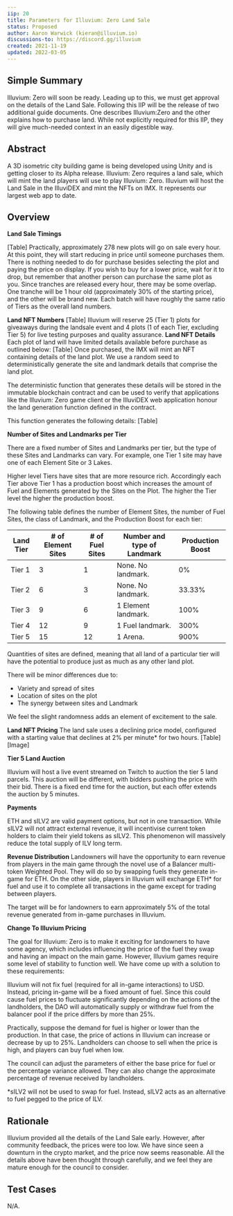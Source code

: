 ```yaml
---
iip: 20
title: Parameters for Illuvium: Zero Land Sale
status: Proposed
author: Aaron Warwick (kieran@illuvium.io)
discussions-to: https://discord.gg/illuvium
created: 2021-11-19
updated: 2022-03-05
---
```


## Simple Summary

Illuvium: Zero will soon be ready. Leading up to this, we must get approval
on the details of the Land Sale. Following this IIP will be the release of two additional guide documents. One describes Illuvium:Zero and the other explains how to purchase land. While not explicitly required for this IIP, they will give much-needed context in an easily digestible way.

## Abstract

A 3D isometric city building game is being developed using Unity and is getting closer to its Alpha release. Illuvium: Zero requires a land sale, which will mint the land players will use to play Illuvium: Zero. Illuvium will host the Land Sale in the IlluviDEX and mint the NFTs on IMX. It represents our largest web app to date.

## Overview

**Land Sale Timings**

[Table]
Practically, approximately 278 new plots will go on sale every hour. At this point, they will start reducing in price until someone purchases them.
There is nothing needed to do for purchase besides selecting the plot and paying the price on display. If you wish to buy for a lower price, wait for
it to drop, but remember that another person can purchase the same plot as you.
Since tranches are released every hour, there may be some overlap. One tranche will be 1 hour old (approximately 30% of the starting price),
and the other will be brand new. Each batch will have roughly the same ratio of Tiers as the overall land numbers.

**Land NFT Numbers**
[Table]
Illuvium will reserve 25 (Tier 1) plots for giveaways during the landsale event and 4 plots (1 of each Tier, excluding Tier 5) for
live testing purposes and quality assurance.
**Land NFT Details**
Each plot of land will have limited details available before purchase as outlined below:
[Table]
Once purchased, the IMX will mint an NFT containing details of the land plot. We use a random seed to deterministically generate the site and landmark details that comprise the land plot.

The deterministic function that generates these details will be stored in the immutable blockchain contract and can be used to verify that applications like the Illuvium: Zero game client or the IlluviDEX web application honour the land generation function defined in the contract.

This function generates the following details:
[Table]

**Number of Sites and Landmarks per Tier**

There are a fixed number of Sites and Landmarks per tier, but the type of these Sites and Landmarks can vary. For example, one Tier 1 site may have one of each Element Site or 3 Lakes.

Higher level Tiers have sites that are more resource rich. Accordingly each Tier above Tier 1 has a production boost which increases the amount of Fuel and Elements generated by the Sites on the Plot. The higher the Tier level the higher the production boost.

The following table defines the number of Element Sites, the number of Fuel Sites, the class of Landmark, and the Production Boost for each tier:

| **Land Tier** | **# of Element Sites** | **# of Fuel Sites** | **Number and type of Landmark** | **Production Boost** |
| ------------- | ---------------------- | ------------------- | ------------------------------- | -------------------- |
| Tier 1        | 3                      | 1                   | None. No landmark.              | 0%                   |
| Tier 2        | 6                      | 3                   | None. No landmark.              | 33.33%               |
| Tier 3        | 9                      | 6                   | 1 Element landmark.             | 100%                 |
| Tier 4        | 12                     | 9                   | 1 Fuel landmark.                | 300%                 |
| Tier 5        | 15                     | 12                  | 1 Arena.                        | 900%                 |

Quantities of sites are defined, meaning that all land of a particular tier will have the potential to produce just as much as any other land plot.

There will be minor differences due to:

- Variety and spread of sites
- Location of sites on the plot
- The synergy between sites and Landmark

We feel the slight randomness adds an element of excitement to the sale.

**Land NFT Pricing**
The land sale uses a declining price model, configured with a starting value that declines at 2% per minute\* for two hours.
[Table]
[Image]

**Tier 5 Land Auction**

Illuvium will host a live event streamed on Twitch to auction the tier 5 land parcels. This auction will be different, with bidders pushing the price
with their bid. There is a fixed end time for the auction, but each offer extends the auction by 5 minutes.

**Payments**

ETH and sILV2 are valid payment options, but not in one transaction. While sILV2 will not attract external revenue, it will incentivise current token
holders to claim their yield tokens as sILV2. This phenomenon will massively reduce the total supply of ILV long term.

**Revenue Distribution**
Landowners will have the opportunity to earn revenue from players in the main game through the novel use of a Balancer multi-token Weighted Pool. They will do so by swapping fuels they generate in-game for ETH. On the other side, players in Illuvium will exchange ETH\* for fuel and use it to complete all transactions in the game except for trading between players.

The target will be for landowners to earn approximately 5% of the total revenue generated from in-game purchases in Illuvium.

**Change To Illuvium Pricing**

The goal for Illuvium: Zero is to make it exciting for landowners to have some agency, which includes influencing the price of the fuel they swap and having an impact on the main game. However, Illuvium games require some level of stability to function well. We have come up with a solution to these requirements:

Illuvium will not fix fuel (required for all in-game interactions) to USD. Instead, pricing in-game will be a fixed amount of fuel. Since this could cause fuel prices to fluctuate significantly depending on the actions of the landholders, the DAO will automatically supply or withdraw fuel from the balancer pool if the price differs by more than 25%.

Practically, suppose the demand for fuel is higher or lower than the production. In that case, the price of actions in Illuvium can increase or decrease by up to 25%. Landholders can choose to sell when the price is high, and players can buy fuel when low.

The council can adjust the parameters of either the base price for fuel or the percentage variance allowed. They can also change the approximate percentage of revenue received by landholders.

\*sILV2 will not be used to swap for fuel. Instead, sILV2 acts as an alternative to fuel pegged to the price of ILV.

## Rationale

Illuvium provided all the details of the Land Sale early. However, after community feedback, the prices were too low. We have since seen a downturn in the crypto market, and the price now seems reasonable. All the details above have been thought through carefully, and we feel they
are mature enough for the council to consider.

## Test Cases

N/A.
